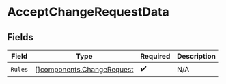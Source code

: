 # AcceptChangeRequestData


## Fields

| Field                                                                  | Type                                                                   | Required                                                               | Description                                                            |
| ---------------------------------------------------------------------- | ---------------------------------------------------------------------- | ---------------------------------------------------------------------- | ---------------------------------------------------------------------- |
| `Rules`                                                                | [][components.ChangeRequest](../../models/components/changerequest.md) | :heavy_check_mark:                                                     | N/A                                                                    |